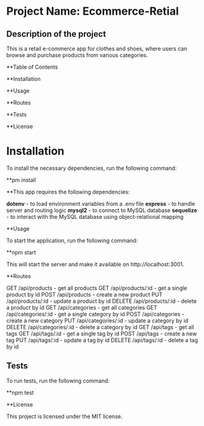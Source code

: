 # Project Name: Ecommerce-Retial



## Description of the project

This is a retail e-commerce app for clothes and shoes, where users can browse and purchase products from various categories.

**Table of Contents

**Installation

**Usage

**Routes

**Tests

**License



# Installation

To install the necessary dependencies, run the following command:

**pm install

**This app requires the following dependencies:

**dotenv** - to load environment variables from a .env file
**express** - to handle server and routing logic
**mysql2** - to connect to MySQL database
**sequelize** - to interact with the MySQL database using object-relational mapping


**Usage

To start the application, run the following command:

**npm start

This will start the server and make it available on http://localhost:3001.

**Routes

GET /api/products - get all products
GET /api/products/:id - get a single product by id
POST /api/products - create a new product
PUT /api/products/:id - update a product by id
DELETE /api/products/:id - delete a product by id
GET /api/categories - get all categories
GET /api/categories/:id - get a single category by id
POST /api/categories - create a new category
PUT /api/categories/:id - update a category by id
DELETE /api/categories/:id - delete a category by id
GET /api/tags - get all tags
GET /api/tags/:id - get a single tag by id
POST /api/tags - create a new tag
PUT /api/tags/:id - update a tag by id
DELETE /api/tags/:id - delete a tag by id


## Tests

To run tests, run the following command:

**npm test


**License

This project is licensed under the MIT license.

